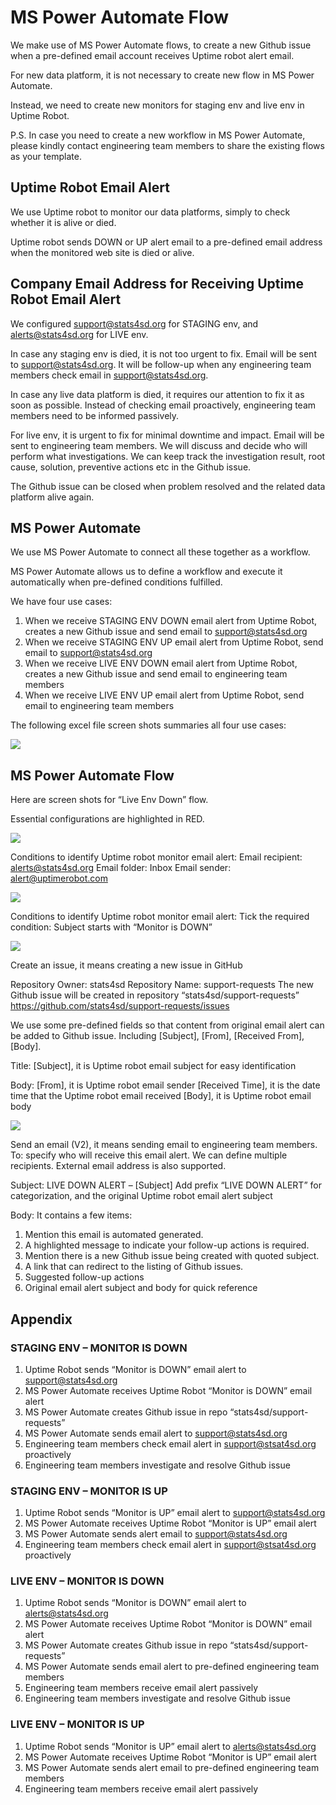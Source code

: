 # MS Power Automate Flow

We make use of MS Power Automate flows, to create a new Github issue when a pre-defined email account receives Uptime robot alert email.

For new data platform, it is not necessary to create new flow in MS Power Automate.

Instead, we need to create new monitors for staging env and live env in Uptime Robot.

P.S. In case you need to create a new workflow in MS Power Automate, please kindly contact engineering team members to share the existing flows as your template.


## Uptime Robot Email Alert

We use Uptime robot to monitor our data platforms, simply to check whether it is alive or died.

Uptime robot sends DOWN or UP alert email to a pre-defined email address when the monitored web site is died or alive.


## Company Email Address for Receiving Uptime Robot Email Alert

We configured support@stats4sd.org for STAGING env, and alerts@stats4sd.org for LIVE env.

In case any staging env is died, it is not too urgent to fix.
Email will be sent to support@stats4sd.org. It will be follow-up when any engineering team members check email in support@stats4sd.org.

In case any live data platform is died, it requires our attention to fix it as soon as possible.
Instead of checking email proactively, engineering team members need to be informed passively.

For live env, it is urgent to fix for minimal downtime and impact.
Email will be sent to engineering team members. We will discuss and decide who will perform what investigations. We can keep track the investigation result, root cause, solution, preventive actions etc in the Github issue.

The Github issue can be closed when problem resolved and the related data platform alive again.


## MS Power Automate

We use MS Power Automate to connect all these together as a workflow. 

MS Power Automate allows us to define a workflow and execute it automatically when pre-defined conditions fulfilled.

We have four use cases:
1. When we receive STAGING ENV DOWN email alert from Uptime Robot, creates a new Github issue and send email to support@stats4sd.org
2. When we receive STAGING ENV UP email alert from Uptime Robot, send email to support@stats4sd.org
3. When we receive LIVE ENV DOWN email alert from Uptime Robot, creates a new Github issue and send email to engineering team members
4. When we receive LIVE ENV UP email alert from Uptime Robot, send email to engineering team members

The following excel file screen shots summaries all four use cases:

![](attachments/2023-02-22-16-59-15.png)


## MS Power Automate Flow

Here are screen shots for “Live Env Down” flow.

Essential configurations are highlighted in RED.

![](attachments/2023-02-22-17-00-01.png)

Conditions to identify Uptime robot monitor email alert:
Email recipient: alerts@stats4sd.org
Email folder: Inbox
Email sender: alert@uptimerobot.com

![](attachments/2023-02-22-17-00-46.png)

Conditions to identify Uptime robot monitor email alert:
Tick the required condition:
Subject starts with “Monitor is DOWN”

![](attachments/2023-02-22-17-01-32.png)

Create an issue, it means creating a new issue in GitHub


Repository Owner: stats4sd
Repository Name: support-requests
The new Github issue will be created in repository “stats4sd/support-requests”
https://github.com/stats4sd/support-requests/issues

We use some pre-defined fields so that content from original email alert can be added to Github issue. Including [Subject], [From], [Received From], [Body].

Title: [Subject], it is Uptime robot email subject for easy identification

Body:
[From], it is Uptime robot email sender
[Received Time], it is the date time that the Uptime robot email received
[Body], it is Uptime robot email body

![](attachments/2023-02-22-17-02-12.png)

Send an email (V2), it means sending email to engineering team members.
To: specify who will receive this email alert. We can define multiple recipients. External email address is also supported.

Subject: LIVE DOWN ALERT – [Subject]
Add prefix “LIVE DOWN ALERT” for categorization, and the original Uptime robot email alert subject

Body:
It contains a few items:
1.	Mention this email is automated generated.
2.	A highlighted message to indicate your follow-up actions is required.
3.	Mention there is a new Github issue being created with quoted subject.
4.	A link that can redirect to the listing of Github issues.
5.	Suggested follow-up actions
6.	Original email alert subject and body for quick reference



## Appendix

### STAGING ENV – MONITOR IS DOWN

1. Uptime Robot sends “Monitor is DOWN” email alert to support@stats4sd.org
2. MS Power Automate receives Uptime Robot “Monitor is DOWN” email alert
3. MS Power Automate creates Github issue in repo “stats4sd/support-requests”
4. MS Power Automate sends email alert to support@stats4sd.org
5. Engineering team members check email alert in support@stsat4sd.org proactively
6. Engineering team members investigate and resolve Github issue


### STAGING ENV – MONITOR IS UP

1. Uptime Robot sends “Monitor is UP” email alert to support@stats4sd.org 
2. MS Power Automate receives Uptime Robot “Monitor is UP” email alert
3. MS Power Automate sends alert email to support@stats4sd.org 
4. Engineering team members check email alert in support@stsat4sd.org proactively


### LIVE ENV – MONITOR IS DOWN

1. Uptime Robot sends “Monitor is DOWN” email alert to alerts@stats4sd.org
2. MS Power Automate receives Uptime Robot “Monitor is DOWN” email alert
3. MS Power Automate creates Github issue in repo “stats4sd/support-requests”
4. MS Power Automate sends email alert to pre-defined engineering team members
5. Engineering team members receive email alert passively
6. Engineering team members investigate and resolve Github issue


### LIVE ENV – MONITOR IS UP

1. Uptime Robot sends “Monitor is UP” email alert to alerts@stats4sd.org
2. MS Power Automate receives Uptime Robot “Monitor is UP” email alert
3. MS Power Automate sends alert email to pre-defined engineering team members
4. Engineering team members receive email alert passively

